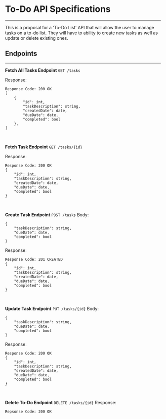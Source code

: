 # To-Do API Specifications
---
This is a proposal for a 'To-Do List' API that will allow the user to manage tasks on a to-do list. They will have to ability to create new tasks as well as update or delete existing ones. 
## Endpoints
---
**Fetch All Tasks Endpoint**
`GET /tasks`

Response:

```
Response Code: 200 OK
[
    {
        "id": int,
        "taskDescription": string,
        "createdDate": date,
        "dueDate": date,
        "completed": bool
    },
]
```
<br>


**Fetch Task Endpoint**
`GET /tasks/{id}`

Response:
```
Response Code: 200 OK
{
    "id": int,
    "taskDescription": string,
    "createdDate": date,
    "dueDate": date,
    "completed": bool
}
```
<br>

**Create Task Endpoint**
`POST /tasks`
Body:
```
{
    "taskDescription": string,
    "dueDate": date,
    "completed": bool
}
```

Response:
```
Response Code: 201 CREATED
{
    "id": int,
    "taskDescription": string,
    "createdDate": date,
    "dueDate": date,
    "completed": bool
}
```
<br>

**Update Task Endpoint**
`PUT /tasks/{id}`
Body: 
```
{
    "taskDescription": string,
    "dueDate": date,
    "completed": bool
}
```

Response:
```
Response Code: 200 OK
{
    "id": int,
    "taskDescription": string,
    "createdDate": date,
    "dueDate": date,
    "completed": bool
}
```
<br>

**Delete To-Do Endpoint**
`DELETE /tasks/{id}`
Response:
```
Repsonse Code: 200 OK
```
